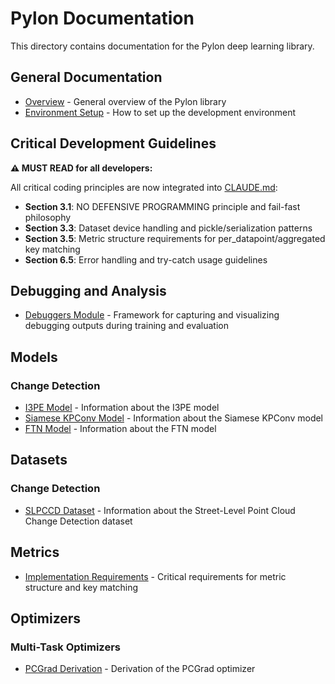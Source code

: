 # Pylon Documentation

This directory contains documentation for the Pylon deep learning library.

## General Documentation

- [Overview](README.md) - General overview of the Pylon library
- [Environment Setup](environment_setup.md) - How to set up the development environment

## Critical Development Guidelines

**⚠️ MUST READ for all developers:**

All critical coding principles are now integrated into [CLAUDE.md](../CLAUDE.md):
- **Section 3.1**: NO DEFENSIVE PROGRAMMING principle and fail-fast philosophy  
- **Section 3.3**: Dataset device handling and pickle/serialization patterns
- **Section 3.5**: Metric structure requirements for per_datapoint/aggregated key matching
- **Section 6.5**: Error handling and try-catch usage guidelines

## Debugging and Analysis

- [Debuggers Module](debuggers/README.md) - Framework for capturing and visualizing debugging outputs during training and evaluation

## Models

### Change Detection

- [I3PE Model](models/change_detection/i3pe.md) - Information about the I3PE model
- [Siamese KPConv Model](models/change_detection/siamese_kpconv.md) - Information about the Siamese KPConv model
- [FTN Model](models/change_detection/ftn.md) - Information about the FTN model

## Datasets

### Change Detection

- [SLPCCD Dataset](datasets/change_detection/slpccd.md) - Information about the Street-Level Point Cloud Change Detection dataset

## Metrics

- [Implementation Requirements](metrics/implementation_requirements.md) - Critical requirements for metric structure and key matching

## Optimizers

### Multi-Task Optimizers

- [PCGrad Derivation](optimizers/multi_task_optimizers/pcgrad_derivation.md) - Derivation of the PCGrad optimizer
